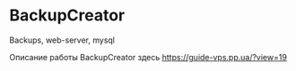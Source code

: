 # BackupCreator
Backups, web-server, mysql

Описание работы BackupCreator здесь https://guide-vps.pp.ua/?view=19
